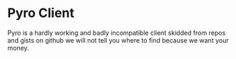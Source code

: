 # Pyro Client

Pyro is a hardly working and badly incompatible client skidded from repos and gists on github we will not tell you where to find because we want your money.
